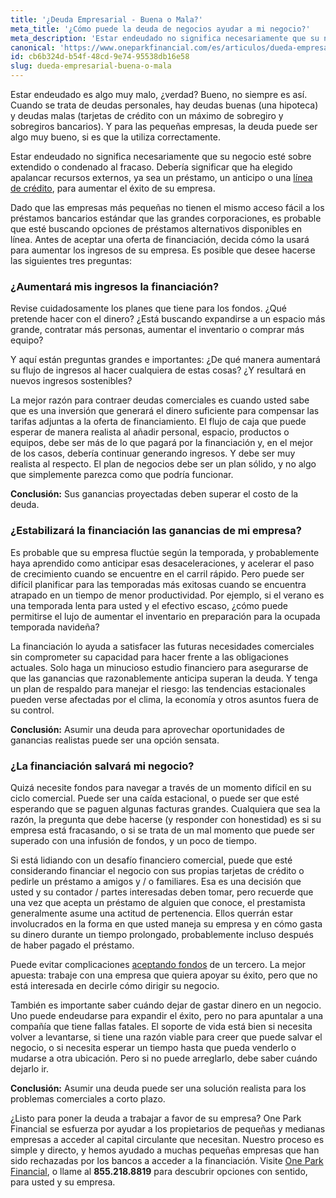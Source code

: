 ```yaml
---
title: '¿Deuda Empresarial - Buena o Mala?'
meta_title: '¿Cómo puede la deuda de negocios ayudar a mi negocio?'
meta_description: 'Estar endeudado no significa necesariamente que su negocio esté  sobre extendido o condenado al fracaso. Debería significar que ha elegido apalancar recursos externos, ya sea un préstamo, un anticipo o una línea de crédito, para aumentar el éxito de su empresa.'
canonical: 'https://www.oneparkfinancial.com/es/articulos/dueda-empresarial-buena-o-mala'
id: cb6b324d-b54f-48cd-9e74-95538db16e58
slug: dueda-empresarial-buena-o-mala
---
```

Estar endeudado es algo muy malo, ¿verdad? Bueno, no siempre es así. Cuando se trata de deudas personales, hay deudas buenas (una hipoteca) y deudas malas (tarjetas de crédito con un máximo de sobregiro y sobregiros bancarios). Y para las pequeñas empresas, la deuda puede ser algo muy bueno, si es que la utiliza correctamente. 

Estar endeudado no significa necesariamente que su negocio esté  sobre extendido o condenado al fracaso. Debería significar que ha elegido apalancar recursos externos, ya sea un préstamo, un anticipo o una [línea de crédito](https://www.oneparkfinancial.com/es/articulos/como-funciona-la-consolidad-de-deudas), para aumentar el éxito de su empresa. 

Dado que las empresas más pequeñas no tienen el mismo acceso fácil a los préstamos bancarios estándar que las grandes corporaciones, es probable que esté buscando opciones de préstamos alternativos disponibles en línea. Antes de aceptar una oferta de financiación, decida cómo la usará para aumentar los ingresos de su empresa. Es posible que desee hacerse las siguientes tres preguntas:

### ¿Aumentará mis ingresos la financiación?

Revise cuidadosamente los planes que tiene para los fondos. ¿Qué pretende hacer con el dinero? ¿Está buscando expandirse a un espacio más grande, contratar más personas, aumentar el inventario o comprar más equipo? 

Y aquí están preguntas grandes e importantes: ¿De qué manera aumentará su flujo de ingresos al hacer cualquiera de estas cosas? ¿Y resultará en nuevos ingresos sostenibles? 

La mejor razón para contraer deudas comerciales es cuando usted sabe que es una inversión que generará el dinero suficiente para compensar las tarifas adjuntas a la oferta de financiamiento. El flujo de caja que puede esperar de manera realista al añadir personal, espacio, productos o equipos, debe ser más de lo que pagará por la financiación y, en el mejor de los casos, debería continuar generando ingresos. Y debe ser muy realista al respecto. El plan de negocios debe ser un plan sólido, y no algo que simplemente parezca como que podría funcionar. 

**Conclusión:** Sus ganancias proyectadas deben superar el costo de la deuda.

### ¿Estabilizará la financiación las ganancias de mi empresa?

Es probable que su empresa fluctúe según la temporada, y probablemente haya aprendido como anticipar esas desaceleraciones, y acelerar el paso de crecimiento cuando se encuentre en el carril rápido. Pero puede ser difícil planificar para las temporadas más exitosas cuando se encuentra atrapado en un tiempo de menor productividad. Por ejemplo, si el verano es una temporada lenta para usted y el efectivo escaso, ¿cómo puede permitirse el lujo de aumentar el inventario en preparación para la ocupada temporada navideña?

La financiación lo ayuda a satisfacer las futuras necesidades comerciales sin comprometer su capacidad para hacer frente a las obligaciones actuales. Solo haga un minucioso estudio financiero para asegurarse de que las ganancias que razonablemente anticipa superan la deuda. Y tenga un plan de respaldo para manejar el riesgo: las tendencias estacionales pueden verse afectadas por el clima, la economía y otros asuntos fuera de su control. 

**Conclusión:** Asumir una deuda para aprovechar oportunidades de ganancias realistas puede ser una opción sensata.

### ¿La financiación salvará mi negocio?

Quizá necesite fondos para navegar a través de un momento difícil en su ciclo comercial. Puede ser una caída estacional, o puede ser que esté esperando que se paguen algunas facturas grandes. Cualquiera que sea la razón, la pregunta que debe hacerse (y responder con honestidad) es si su empresa está fracasando, o si se trata de un mal momento que puede ser superado con una infusión de fondos, y un poco de tiempo. 

Si está lidiando con un desafío financiero comercial, puede que esté considerando financiar el negocio con sus propias tarjetas de crédito o pedirle un préstamo a amigos y / o familiares. Esa es una decisión que usted y su contador / partes interesadas deben tomar, pero recuerde que una vez que acepta un préstamo de alguien que conoce, el prestamista generalmente asume una actitud de pertenencia. Ellos querrán estar involucrados en la forma en que usted maneja su empresa y en cómo gasta su dinero durante un tiempo prolongado, probablemente incluso después de haber pagado el préstamo. 

Puede evitar complicaciones [aceptando fondos](https://www.oneparkfinancial.com/es/preaprob) de un tercero. La mejor apuesta: trabaje con una empresa que quiera apoyar su éxito, pero que no está interesada en decirle cómo dirigir su negocio. 

También es importante saber cuándo dejar de gastar dinero en un negocio. Uno puede endeudarse para expandir el éxito, pero no para apuntalar a una compañía que tiene fallas fatales. El soporte de vida está bien si necesita volver a levantarse, si tiene una razón viable para creer que puede salvar el negocio, o si necesita esperar un tiempo hasta que pueda venderlo o mudarse a otra ubicación. Pero si no puede arreglarlo, debe saber cuándo dejarlo ir. 

**Conclusión:** Asumir una deuda puede ser una solución realista para los problemas comerciales a corto plazo.

¿Listo para poner la deuda a trabajar a favor de su empresa? One Park Financial se esfuerza por ayudar a los propietarios de pequeñas y medianas empresas a acceder al capital circulante que necesitan. Nuestro proceso es simple y directo, y hemos ayudado a muchas pequeñas empresas que han sido rechazadas por los bancos a acceder a la financiación. Visite [One Park Financial](https://www.oneparkfinancial.com/es/), o llame al **855.218.8819** para descubrir opciones con sentido, para usted y su empresa.